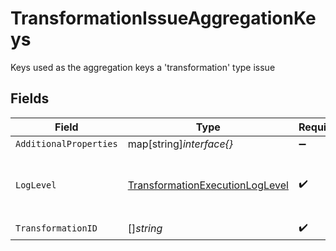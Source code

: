 # TransformationIssueAggregationKeys

Keys used as the aggregation keys a 'transformation' type issue


## Fields

| Field                                                                                     | Type                                                                                      | Required                                                                                  | Description                                                                               |
| ----------------------------------------------------------------------------------------- | ----------------------------------------------------------------------------------------- | ----------------------------------------------------------------------------------------- | ----------------------------------------------------------------------------------------- |
| `AdditionalProperties`                                                                    | map[string]*interface{}*                                                                  | :heavy_minus_sign:                                                                        | N/A                                                                                       |
| `LogLevel`                                                                                | [TransformationExecutionLogLevel](../../models/shared/transformationexecutionloglevel.md) | :heavy_check_mark:                                                                        | The minimum log level to open the issue on                                                |
| `TransformationID`                                                                        | []*string*                                                                                | :heavy_check_mark:                                                                        | N/A                                                                                       |